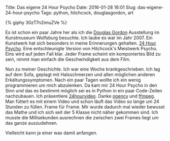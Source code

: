 Title: Das eigene 24 Hour Psycho
Date: 2016-01-28 16:01
Slug: das-eigene-24-hour-psycho
Tags: python, hitchcock, douglasgordon, art

{% giphy 30zT7n2imuZVe %}

Es ist schon ein paar Jahre her als ich die [Douglas Gordon](https://de.wikipedia.org/wiki/Douglas_Gordon) Ausstellung im Kunstmuseum Wolfsburg besuchte. Ich laube es war im Jahr 2007. Ein Kunstwerk hat sich besonders in meine Erinnerungen gehalten. [24 Hour Psycho](https://de.wikipedia.org/wiki/24_Hour_Psycho). Eine entschleunigte Version von Hitchcock's Meistwerk Psycho. Eins wird auf jeden Fall klar. Jeder Frame scheint ein komponiertes Bild zu sein, nimmt man einfach die Geschwindigkeit aus dem Film.

Nun zu meiner Geschichte. Ich war eine Woche krankgeschrieben. Ich lag auf dem Sofa, geplagt mit Halsschmerzen und allen möglichen anderen Erkältungssymptomen. Nach ein paar Tagen wollte ich ein wenig programmieren um mich abzulenken. Da kam mir 24 Hour Psycho in den Sinn und das es bestimmt möglich sei es in Python in ein paar Code-Zeilen nachzubauen. Ich präsentiere [24hourvideo](https://github.com/xsteadfastx/24hourvideo). Danke [opencv](http://opencv.org) und [ffmpeg](http://ffmpeg.org). Man füttert es mit einem Video und schon läuft das Video so lange um 24 Stunden zu füllen. Frame für Frame. Mir wurde dadurch mal wieder bewusst das Mathe und ich sich seit der 5 Klasse nicht näher gekommen sind. Ich musste die Millisekunden ausrechnen die zwischen zwei Frames liegt um das ganze auszudehnen.

Vielleicht kann ja einer was damit anfangen.
